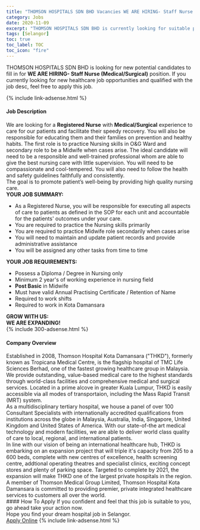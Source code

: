 ```yaml
---
title: "THOMSON HOSPITALS SDN BHD Vacancies WE ARE HIRING- Staff Nurse (Medical/Surgical)" 
category: Jobs 
date: 2020-11-09 
excerpt: "THOMSON HOSPITALS SDN BHD is currently looking for suitable person to fill in the WE ARE HIRING- Staff Nurse (Medical/Surgical) which positioned at Selangor" 
tags: [Selangor] 
toc: true 
toc_label: TOC 
toc_icon: "fire" 
--- 
```


<p>THOMSON HOSPITALS SDN BHD is looking for new potential candidates to fill in for <b>WE ARE HIRING- Staff Nurse (Medical/Surgical)</b> position. If you currently looking for new healthcare job opportunities and qualified with the job desc, feel free to apply this job.
</p>{% include link-adsense.html %} 
<div><div><div><h4>Job Description</h4></div></div><div><div><span><div><div><div>We are looking for a <strong>Registered Nurse</strong> with <strong>Medical/Surgical</strong> experience to care for our patients and facilitate their speedy recovery. You will also be responsible for educating them and their families on prevention and healthy habits. The first role is to practice Nursing skills in O&amp;G Ward and secondary role to be a Midwife when cases arise. The ideal candidate will need to be a responsible and well-trained professional whom are able to give the best nursing care with little supervision. You will need to be compassionate and cool-tempered. You will also need to follow the health and safety guidelines faithfully and consistently.<br>The goal is to promote patient&#8217;s well-being by providing high quality nursing care.</div><div><strong>YOUR JOB SUMMARY:</strong></div><ul><li>As a Registered Nurse, you will be responsible for executing all aspects of care to patients as defined in the SOP for each unit and accountable for the patients' outcomes under your care.</li><li>You are required to practice the Nursing skills primarily</li><li>You are required to practice Midwife role secondarily when cases arise</li><li>You will need to maintain and update patient records and provide administrative assistance</li><li>You will be assigned any other tasks from time to time</li></ul><div><strong>YOUR JOB REQUIREMENTS:</strong></div><ul><li>Possess a Diploma / Degree in Nursing only</li><li>Minimum 2 year's of working experience in nursing field</li><li><strong>Post Basic</strong> in Midwife</li><li>Must have valid Annual Practising Certificate / Retention of Name</li><li>Required to work shifts</li><li>Required to work in Kota Damansara&#160;</li></ul><div><strong>GROW WITH US:</strong></div><div><strong>WE ARE EXPANDING!</strong></div></div></div></span></div></div></div> 
{% include 300-adsense.html %} 
<div><div><div><h4>Company Overview</h4></div></div><div><div><span><div><div>
<div>
		Established in 2008, Thomson Hospital Kota Damansara ("THKD"), formerly known as Tropicana Medical Centre, is the flagship hospital of TMC Life Sciences Berhad, one of the fastest growing healthcare group in Malaysia. We provide outstanding, value-based medical care to the highest standards through world-class facilities and comprehensive medical and surgical services. Located in a prime alcove in greater Kuala Lumpur, THKD is easily accessible via all modes of transportaion, including the Mass Rapid Transit (MRT) system.</div>
<div>
		As a multidisciplinary tertiary hospital, we house a panel of over 100 Consultant Specialists with internationally accredited qualifications from institutions across the globe in Malaysia, Australia, India, Singapore, United Kingdom and United States of America. With our state-of-the art medical technology and modern facilities, we are able to deliver world class quality of care to local, regional, and international patients.</div>
<div>
		In line with our vision of being an international healthcare hub, THKD is embarking on an expansion project that will triple it's capacity from 205 to a 600 beds, complete with new centres of excellence, health screening centre, addtional operating theatres and specialist clinics, exciting concept stores and plenty of parking space. Targeted to complete by 2021, the expansion will make THKD one of the largest private hospitals in the region.</div>
<div>
		A member of Thomson Medical Group Limited, Thomson Hospital Kota Damansara is committed to providing premier, private integrated healthcare services to customers all over the world.</div>
</div></div></span></div></div></div> 
#### How To Apply 
If you confident and feel that this job is suitable to you, go ahead take your action now. <br/> 
Hope you find your dream hospital job in Selangor. <br/> 
<a href="https://www.jobstreet.com.my/en/job/we-are-hiring-staff-nurse-medical-surgical-4420638?jobId=jobstreet-my-job-4420638&sectionRank=18&token=0~a35b1b76-7af3-4468-9149-d70d57c10bbb&fr=SRP%20View%20In%20New%20Ta" class="btn btn--warning" target="_blank" rel="nofollow noopenner">Apply Online</a> 
{% include link-adsense.html %} 